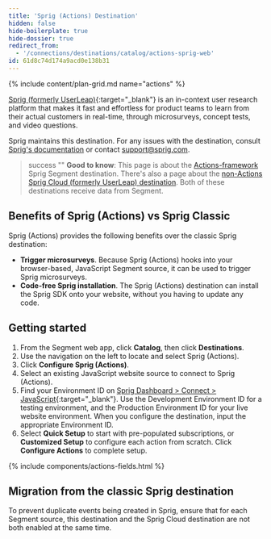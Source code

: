 ```yaml
---
title: 'Sprig (Actions) Destination'
hidden: false
hide-boilerplate: true
hide-dossier: true
redirect_from:
  - '/connections/destinations/catalog/actions-sprig-web'
id: 61d8c74d174a9acd0e138b31
---
```

<!-- In the section above, edit the `title` field. For example, Slack (Actions) Destination -->

{% include content/plan-grid.md name="actions" %}

[Sprig (formerly UserLeap)](https://sprig.com/?&utm_source=segmentio&utm_medium=docs_actions&utm_campaign=integration){:target="_blank"} is an in-context user research platform that makes it fast and effortless for product teams to learn from their actual customers in real-time, through microsurveys, concept tests, and video questions.

Sprig maintains this destination. For any issues with the destination, consult [Sprig's documentation](https://docs.sprig.com/docs/segment-web) or contact [support@sprig.com](mailto:support@sprig.com).


<!-- In the section below, add your destination name where indicated. If you have a classic version of the destination, ensure that its documentation is linked as well. If you don't have a classic version of the destination, remove the second and third sentences. -->

> success ""
> **Good to know**: This page is about the [Actions-framework](/docs/connections/destinations/actions/) Sprig Segment destination. There's also a page about the [non-Actions Sprig Cloud (formerly UserLeap) destination](/docs/connections/destinations/catalog/userleap/). Both of these destinations receive data from Segment.

<!-- In the section below, explain the value of this actions-based destination over the classic version, if applicable. If you don't have a classic version of the destination, remove this section. -->

## Benefits of Sprig (Actions) vs Sprig Classic

Sprig (Actions) provides the following benefits over the classic Sprig destination:

- **Trigger microsurveys**. Because Sprig (Actions) hooks into your browser-based, JavaScript Segment source, it can be used to trigger Sprig microsurveys.
- **Code-free Sprig installation**. The Sprig (Actions) destination can install the Sprig SDK onto your website, without you having to update any code.

<!-- The section below explains how to enable and configure the destination. Include any configuration steps not captured below. For example, obtaining an API key from your platform and any configuration steps required to connect to the destination. -->

## Getting started

1. From the Segment web app, click **Catalog**, then click **Destinations**.
2. Use the navigation on the left to locate and select Sprig (Actions).
3. Click **Configure Sprig (Actions)**.
4. Select an existing JavaScript website source to connect to Sprig (Actions).
5. Find your Environment ID on [Sprig Dashboard > Connect > JavaScript](https://app.sprig.com/connect){:target="_blank"}. Use the Development Environment ID for a testing environment, and the Production Environment ID for your live website environment. When you configure the destination, input the appropriate Environment ID.  
6. Select **Quick Setup** to start with pre-populated subscriptions, or **Customized Setup** to configure each action from scratch. Click **Configure Actions** to complete setup.

<!-- The line below renders a table of connection settings (if applicable), Pre-built Mappings, and available actions. -->

{% include components/actions-fields.html %}
<!-- If applicable, add information regarding the migration from a classic destination to an Actions-based version below -->

## Migration from the classic Sprig destination

To prevent duplicate events being created in Sprig, ensure that for each Segment source, this destination and the Sprig Cloud destination are not both enabled at the same time.


